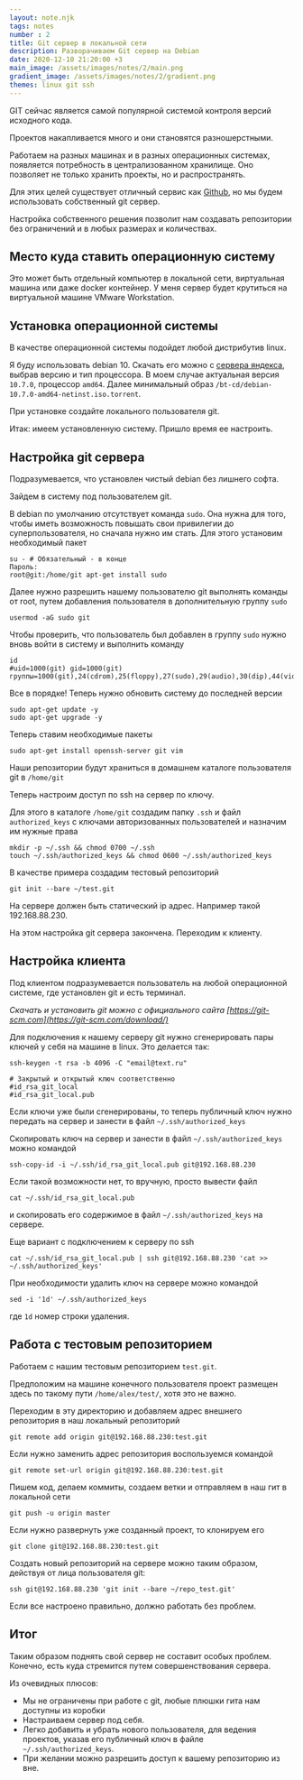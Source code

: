 ```yaml
---
layout: note.njk
tags: notes
number : 2
title: Git сервер в локальной сети
description: Разворачиваем Git сервер на Debian
date: 2020-12-10 21:20:00 +3
main_image: /assets/images/notes/2/main.png
gradient_image: /assets/images/notes/2/gradient.png
themes: linux git ssh
---
```


GIT сейчас является самой популярной системой контроля версий исходного кода.

Проектов накапливается много и они становятся разношерстными.

Работаем на разных машинах и в разных операционных системах, появляется потребность в централизованном хранилище. 
Оно позволяет не только хранить проекты, но и распространять. 

Для этих целей существует отличный сервис как [Github](https://github.com/), но мы будем использовать собственный git сервер.

Настройка собственного решения позволит нам создавать репозитории без ограничений и в любых размерах и количествах.

## Место куда ставить операционную систему

Это может быть отдельный компьютер в локальной сети, виртуальная машина или даже docker контейнер.
У меня сервер будет крутиться на виртуальной машине VMware Workstation.

## Установка операционной системы

В качестве операционной системы подойдет любой дистрибутив linux.

Я буду использовать debian 10. 
Скачать его можно с [сервера яндекса](https://mirror.yandex.ru/debian-cd/), выбрав версию и тип процессора.
В моем случае актуальная версия `10.7.0`, процессор `amd64`. Далее минимальный образ `/bt-cd/debian-10.7.0-amd64-netinst.iso.torrent`.

При установке создайте локального пользователя git.

Итак: имеем установленную систему. Пришло время ее настроить.

## Настройка git сервера

Подразумевается, что установлен чистый debian без лишнего софта.

Зайдем в систему под пользователем git.

В debian по умолчанию отсутствует команда `sudo`. Она нужна для того, чтобы иметь возможность повышать свои привилегии до суперпользователя, 
но сначала нужно им стать. Для этого установим необходимый пакет

```shell script
su - # Обязательный - в конце
Пароль: 
root@git:/home/git apt-get install sudo
```

Далее нужно разрешить нашему пользователю git выполнять команды от root, путем добавления пользователя в дополнительную группу `sudo`

```shell script
usermod -aG sudo git
```

Чтобы проверить, что пользователь был добавлен в группу `sudo` нужно вновь войти в систему и выполнить команду

```shell script
id
#uid=1000(git) gid=1000(git) группы=1000(git),24(cdrom),25(floppy),27(sudo),29(audio),30(dip),44(video),46(plugdev),109(netdev)
```

Все в порядке! Теперь нужно обновить систему до последней версии

```shell script
sudo apt-get update -y
sudo apt-get upgrade -y
```

Теперь ставим необходимые пакеты

```shell script
sudo apt-get install openssh-server git vim
```

Наши репозитории будут храниться в домашнем каталоге пользователя git в `/home/git`

Теперь настроим доступ по ssh на сервер по ключу. 

Для этого в каталоге `/home/git` создадим папку `.ssh` и файл `authorized_keys` с ключами авторизованных пользователей и назначим им нужные права

```shell script
mkdir -p ~/.ssh && chmod 0700 ~/.ssh
touch ~/.ssh/authorized_keys && chmod 0600 ~/.ssh/authorized_keys
```

В качестве примера создадим тестовый репозиторий

```shell script
git init --bare ~/test.git
```

На сервере должен быть статический ip адрес. Например такой 192.168.88.230.

На этом настройка git сервера закончена. Переходим к клиенту.

## Настройка клиента

Под клиентом подразумевается пользователь на любой операционной системе, где установлен git и есть терминал.

*Скачать и установить git можно с официального сайта [https://git-scm.com](https://git-scm.com/download/)*

Для подключения к нашему серверу git нужно сгенерировать пары ключей у себя на машине в linux. Это делается так:

```shell script
ssh-keygen -t rsa -b 4096 -C "email@text.ru"

# Закрытый и открытый ключ соответственно
#id_rsa_git_local
#id_rsa_git_local.pub
```

Если ключи уже были сгенерированы, то теперь публичный ключ нужно передать на сервер и занести в файл `~/.ssh/authorized_keys`

Скопировать ключ на сервер и занести в файл `~/.ssh/authorized_keys` можно командой

```shell script
ssh-copy-id -i ~/.ssh/id_rsa_git_local.pub git@192.168.88.230
```

Если такой возможности нет, то вручную, просто вывести файл

```shell script
cat ~/.ssh/id_rsa_git_local.pub
```

и скопировать его содержимое в файл `~/.ssh/authorized_keys` на сервере.

Еще вариант с подключением к серверу по ssh

```shell script
cat ~/.ssh/id_rsa_git_local.pub | ssh git@192.168.88.230 'cat >> ~/.ssh/authorized_keys'
```

При необходимости удалить ключ на сервере можно командой

```shell script
sed -i '1d' ~/.ssh/authorized_keys
```
где `1d` номер строки удаления.

## Работа с тестовым репозиторием

Работаем с нашим тестовым репозиторием `test.git`.

Предположим на машине конечного пользователя проект размещен здесь по такому пути `/home/alex/test/`, хотя это не важно.

Переходим в эту директорию и добавляем адрес внешнего репозитория в наш локальный репозиторий

```shell script
git remote add origin git@192.168.88.230:test.git
```

Если нужно заменить адрес репозитория воспользуемся командой

```shell script
git remote set-url origin git@192.168.88.230:test.git
``` 

Пишем код, делаем коммиты, создаем ветки и отправляем в наш гит в локальной сети

```shell script
git push -u origin master
```

Если нужно развернуть уже созданный проект, то клонируем его 

```shell script
git clone git@192.168.88.230:test.git
```

Создать новый репозиторий на сервере можно таким образом, действуя от лица пользователя git:

```shell script
ssh git@192.168.88.230 'git init --bare ~/repo_test.git'
```

Если все настроено правильно, должно работать без проблем.

## Итог

Таким образом поднять свой сервер не составит особых проблем. 
Конечно, есть куда стремится путем совершенствования сервера.

Из очевидных плюсов:

- Мы не ограничены при работе с git, любые плюшки гита нам доступны из коробки
- Настраиваем сервер под себя.
- Легко добавить и убрать нового пользователя, для ведения проектов, указав его публичный ключ в файле `~/.ssh/authorized_keys`.
- При желании можно разрешить доступ к вашему репозиторию из вне.